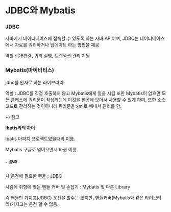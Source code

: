 # JDBC와 Mybatis

### JDBC

자바에서 데이터베이스에 접속할 수 있도록 하는 자바 API이며, JDBC는 데이터베이스에서 자료를 쿼리하거나 업데이트 하는 방법을 제공

역할 : DB연결, 쿼리 실행, 트랜잭션 관리 지원



### Mybatis(마이바티스)

jdbc를 인자로 하는 라이브러리.

역할 : JDBC를 직접 호출하지 않고 Mybatis에게 일을 시킴 또한 Mybatis이 없으면 모든 클래스에 쿼리문이 작성되는데 이것을 한곳에 모아서 사용할 수 있게 하며, 또한 소스코드로 관리하는 것이아니라 쿼리문을 xml로 빼내서 관리를 함.



+) 참고

**Ibatis와의 차이** 

Ibatis 아파치 프로젝트였을때의 이름.

Mybatis 구글로 넘어오면서 바뀐 이름.



##### - 정리

차 운전에 필요한 핸들 : JDBC

사람에 취향에 맞는 핸들 커버 및 손잡기 : Mybatis 및 다른 Library

즉 핸들만 가지고(JDBC) 운전을 할수는 있지만, 핸들커버(Mybatis와 같은 라이브러리)가지고는 운전 할 수 없음.